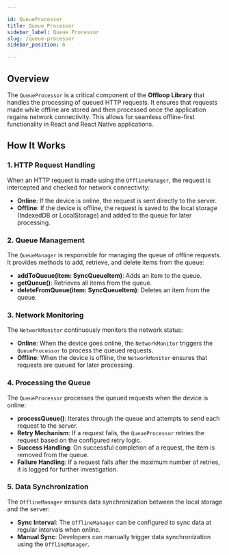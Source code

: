```yaml
---

id: QueueProcessor
title: Queue Processor
sidebar_label: Queue Processor
slug: /queue-processor
sidebar_position: 6

---
```


## Overview

The `QueueProcessor` is a critical component of the **Offloop Library** that handles the processing of queued HTTP requests. It ensures that requests made while offline are stored and then processed once the application regains network connectivity. This allows for seamless offline-first functionality in React and React Native applications.

## How It Works

### 1. HTTP Request Handling

When an HTTP request is made using the `OfflineManager`, the request is intercepted and checked for network connectivity:

- **Online**: If the device is online, the request is sent directly to the server.
- **Offline**: If the device is offline, the request is saved to the local storage (IndexedDB or LocalStorage) and added to the queue for later processing.

### 2. Queue Management

The `QueueManager` is responsible for managing the queue of offline requests. It provides methods to add, retrieve, and delete items from the queue:

- **addToQueue(item: SyncQueueItem)**: Adds an item to the queue.
- **getQueue()**: Retrieves all items from the queue.
- **deleteFromQueue(item: SyncQueueItem)**: Deletes an item from the queue.

### 3. Network Monitoring

The `NetworkMonitor` continuously monitors the network status:

- **Online**: When the device goes online, the `NetworkMonitor` triggers the `QueueProcessor` to process the queued requests.
- **Offline**: When the device is offline, the `NetworkMonitor` ensures that requests are queued for later processing.

### 4. Processing the Queue

The `QueueProcessor` processes the queued requests when the device is online:

- **processQueue()**: Iterates through the queue and attempts to send each request to the server.
- **Retry Mechanism**: If a request fails, the `QueueProcessor` retries the request based on the configured retry logic.
- **Success Handling**: On successful completion of a request, the item is removed from the queue.
- **Failure Handling**: If a request fails after the maximum number of retries, it is logged for further investigation.

### 5. Data Synchronization

The `OfflineManager` ensures data synchronization between the local storage and the server:

- **Sync Interval**: The `OfflineManager` can be configured to sync data at regular intervals when online.
- **Manual Sync**: Developers can manually trigger data synchronization using the `OfflineManager`.
